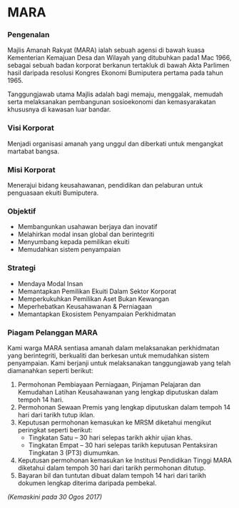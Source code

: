 # MARA

### Pengenalan

Majlis Amanah Rakyat (MARA) ialah sebuah agensi di bawah kuasa Kementerian Kemajuan Desa dan Wilayah yang ditubuhkan pada1 Mac 1966, sebagai sebuah badan korporat berkanun tertakluk di bawah Akta Parlimen hasil daripada resolusi Kongres Ekonomi Bumiputera pertama pada tahun 1965.

Tanggungjawab utama Majlis adalah bagi memaju, menggalak, memudah serta melaksanakan pembangunan sosioekonomi dan kemasyarakatan khususnya di kawasan luar bandar.

### **Visi Korporat**

Menjadi organisasi amanah yang unggul dan diberkati untuk mengangkat martabat bangsa.

### **Misi Korporat**

Menerajui bidang keusahawanan, pendidikan dan pelaburan untuk penguasaan ekuiti Bumiputera.

### **Objektif**

* Membangunkan usahawan berjaya dan inovatif
* Melahirkan modal insan global dan berintegriti
* Menyumbang kepada pemilikan ekuiti
* Memudahkan sistem penyampaian

### **Strategi**

* Mendaya Modal Insan
* Memantapkan Pemilikan Ekuiti Dalam Sektor Korporat
* Memperkukuhkan Pemilikan Aset Bukan Kewangan
* Meperhebatkan Keusahawanan & Perniagaan
* Memantapkan Ekosistem Penyampaian Perkhidmatan

### Piagam Pelanggan MARA

Kami warga MARA sentiasa amanah dalam melaksanakan perkhidmatan yang berintegriti, berkualiti dan berkesan untuk memudahkan sistem penyampaian. Kami berjanji untuk melaksanakan tanggungjawab yang telah diamanahkan seperti berikut:

1. Permohonan Pembiayaan Perniagaan, Pinjaman Pelajaran dan Kemudahan Latihan Keusahawanan yang lengkap diputuskan dalam tempoh 14 hari.
2. Permohonan Sewaan Premis yang lengkap diputuskan dalam tempoh 14 hari dari tarikh tutup iklan.
3. Keputusan permohonan kemasukan ke MRSM diketahui mengikut peringkat seperti berikut:
   * Tingkatan Satu – 30 hari selepas tarikh akhir ujian khas.
   * Tingkatan Empat – 30 hari selepas tarikh keputusan Pentaksiran Tingkatan 3 (PT3) diumumkan.
4. Keputusan permohonan kemasukan ke Institusi Pendidikan Tinggi MARA diketahui dalam tempoh 30 hari dari tarikh permohonan ditutup.
5. Bayaran bil dan tuntutan dibuat dalam tempoh 14 hari dari tarikh dokumen lengkap diterima daripada pembekal.

_(Kemaskini pada 30 Ogos 2017)_
